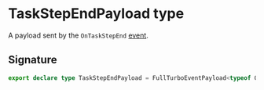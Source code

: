 # TaskStepEndPayload type

A payload sent by the `OnTaskStepEnd` [event](https://developers.meta.com/horizon-worlds/reference/2.0.0/analytics_turboevents).

## Signature

```typescript
export declare type TaskStepEndPayload = FullTurboEventPayload<typeof OnTaskStepEnd>;
```